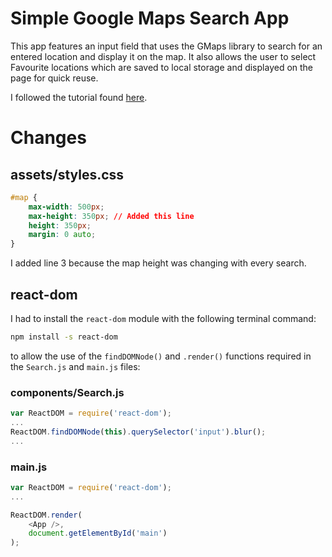 # Simple Google Maps Search App

This app features an input field that uses the GMaps library to search for an entered location and display it on the map. It also allows the user to select Favourite locations which are saved to local storage and displayed on the page for quick reuse. 

I followed the tutorial found [here](http://tutorialzine.com/2015/04/first-webapp-react/?utm_source=ActiveCampaign&utm_medium=email&utm_content=Advanced+Beginner+Challenge%3A+JavaScript+Day+12&utm_campaign=JS+Day+12).

# Changes

## assets/styles.css

```css
#map {
	max-width: 500px;
	max-height: 350px; // Added this line
	height: 350px;
	margin: 0 auto;
}
```

I added line 3 because the map height was changing with every search.

## react-dom

I had to install the `react-dom` module with the following terminal command:

```bash
npm install -s react-dom
```

to allow the use of the `findDOMNode()` and `.render()` functions required in the `Search.js` and `main.js` files:

### components/Search.js

```javascript
var ReactDOM = require('react-dom');
...
ReactDOM.findDOMNode(this).querySelector('input').blur();
...
```

### main.js

```javascript
var ReactDOM = require('react-dom');
...

ReactDOM.render(  
    <App />,
    document.getElementById('main')
);
```



